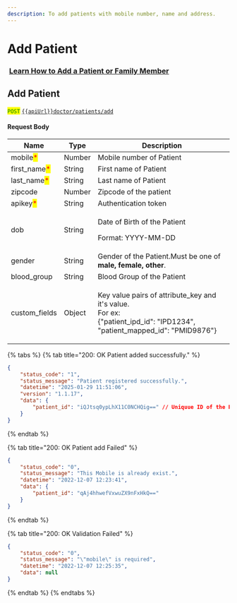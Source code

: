```yaml
---
description: To add patients with mobile number, name and address.
---
```


# Add Patient

### <img src="https://static.vecteezy.com/system/resources/thumbnails/018/930/572/small/youtube-logo-youtube-icon-transparent-free-png.png" alt="" data-size="line"> [Learn How to Add a Patient or Family Member](https://youtu.be/voc4bcyhZ_8?si=Nf_SpvsQX9vVo26v)

## Add Patient

<mark style="color:green;">`POST`</mark> [`{{apiUrl}}doctor/patients/add`](https://api.evitalrx.in/v1/doctor/patients/add)

#### Request Body

| Name                                          | Type   | Description                                                                                                                          |
| --------------------------------------------- | ------ | ------------------------------------------------------------------------------------------------------------------------------------ |
| mobile<mark style="color:red;">\*</mark>      | Number | Mobile number of Patient                                                                                                             |
| first\_name<mark style="color:red;">\*</mark> | String | First name of Patient                                                                                                                |
| last\_name<mark style="color:red;">\*</mark>  | String | Last name of Patient                                                                                                                 |
| zipcode                                       | Number | Zipcode of the patient                                                                                                               |
| apikey<mark style="color:red;">\*</mark>      | String | Authentication token                                                                                                                 |
| dob                                           | String | <p>Date of Birth of the Patient </p><p>Format: YYYY-MM-DD</p>                                                                        |
| gender                                        | String | Gender of the Patient.Must be one of **male, female, other**.                                                                        |
| blood\_group                                  | String | Blood Group of the Patient                                                                                                           |
| custom\_fields                                | Object | <p>Key value pairs of attribute_key and it's value.<br>For ex:<br>{"patient_ipd_id": "IPD1234", "patient_mapped_id": "PMID9876"}</p> |



{% tabs %}
{% tab title="200: OK Patient added successfully." %}
```json
{
    "status_code": "1",
    "status_message": "Patient registered successfully.",
    "datetime": "2025-01-29 11:51:06",
    "version": "1.1.17",
    "data": {
        "patient_id": "iQJtsq0ypLhX11C0NCHQig==" // Uniquue ID of the Patient
    }
}
```
{% endtab %}

{% tab title="200: OK Patient add Failed" %}
```json
{
    "status_code": "0",
    "status_message": "This Mobile is already exist.",
    "datetime": "2022-12-07 12:23:41",
    "data": {
        "patient_id": "qAj4hhwefVxwuZX9nFxHkQ=="
    }
}
```
{% endtab %}

{% tab title="200: OK Validation Failed" %}
```json
{
    "status_code": "0",
    "status_message": "\"mobile\" is required",
    "datetime": "2022-12-07 12:25:35",
    "data": null
}
```
{% endtab %}
{% endtabs %}
